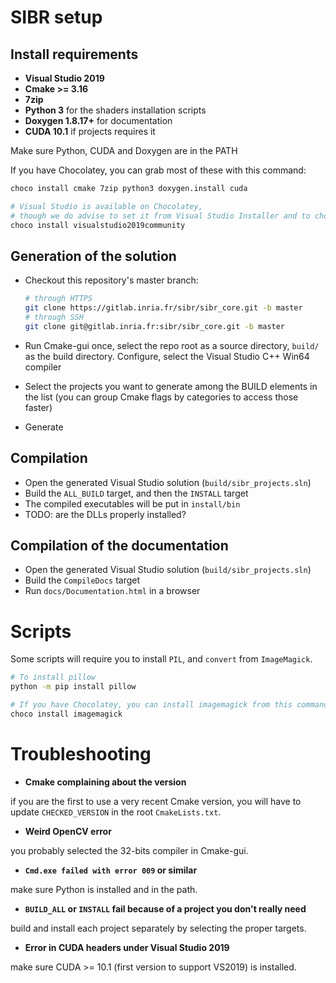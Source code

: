 # SIBR setup

## Install requirements

- **Visual Studio 2019**
- **Cmake >= 3.16**
- **7zip**
- **Python 3** for the shaders installation scripts
- **Doxygen 1.8.17+** for documentation
- **CUDA 10.1** if projects requires it

Make sure Python, CUDA and Doxygen are in the PATH

If you have Chocolatey, you can grab most of these with this command:

```sh
choco install cmake 7zip python3 doxygen.install cuda

# Visual Studio is available on Chocolatey,
# though we do advise to set it from Visual Studio Installer and to choose your licensing accordingly
choco install visualstudio2019community
```

## Generation of the solution

- Checkout this repository's master branch:
  
  ```sh
  # through HTTPS
  git clone https://gitlab.inria.fr/sibr/sibr_core.git -b master
  # through SSH
  git clone git@gitlab.inria.fr:sibr/sibr_core.git -b master
  ```
- Run Cmake-gui once, select the repo root as a source directory, `build/` as the build directory. Configure, select the Visual Studio C++ Win64 compiler
- Select the projects you want to generate among the BUILD elements in the list (you can group Cmake flags by categories to access those faster)
- Generate

## Compilation

- Open the generated Visual Studio solution (`build/sibr_projects.sln`)
- Build the `ALL_BUILD` target, and then the `INSTALL` target
- The compiled executables will be put in `install/bin`
- TODO: are the DLLs properly installed?

## Compilation of the documentation

- Open the generated Visual Studio solution (`build/sibr_projects.sln`)
- Build the `CompileDocs` target
- Run `docs/Documentation.html` in a browser


# Scripts

Some scripts will require you to install `PIL`, and `convert` from `ImageMagick`.

```sh
# To install pillow
python -m pip install pillow

# If you have Chocolatey, you can install imagemagick from this command
choco install imagemagick
```

# Troubleshooting

- **Cmake complaining about the version**

if you are the first to use a very recent Cmake version, you will have to update `CHECKED_VERSION` in the root `CmakeLists.txt`.

- **Weird OpenCV error**

you probably selected the 32-bits compiler in Cmake-gui.

- **`Cmd.exe failed with error 009` or similar**

make sure Python is installed and in the path. 

- **`BUILD_ALL` or `INSTALL` fail because of a project you don't really need**

build and install each project separately by selecting the proper targets.

- **Error in CUDA headers under Visual Studio 2019**

make sure CUDA >= 10.1 (first version to support VS2019) is installed.
